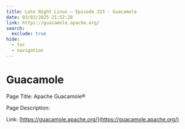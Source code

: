 ```yaml
---
title: Late Night Linux – Episode 323 - Guacamole
date: 03/03/2025 21:52:20
link: https://guacamole.apache.org/
search:
  exclude: true
hide:
  - toc
  - navigation
---
```


# Guacamole

Page Title: Apache Guacamole®

Page Description:  

Link: [https://guacamole.apache.org/](https://guacamole.apache.org/)